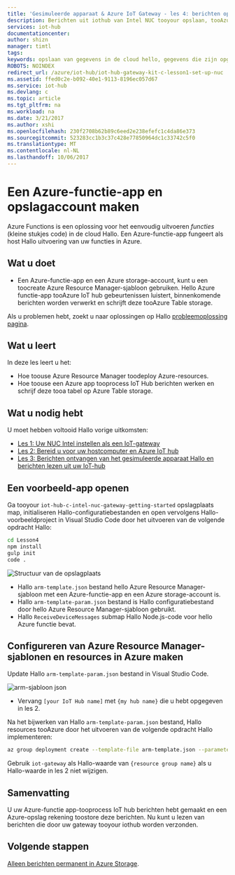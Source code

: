 ```yaml
---
title: 'Gesimuleerde apparaat & Azure IoT Gateway - les 4: berichten opslaan | Microsoft Docs'
description: Berichten uit iothub van Intel NUC tooyour opslaan, tooAzure Table storage geschreven en ze vervolgens vanuit de cloud hello te lezen.
services: iot-hub
documentationcenter: 
author: shizn
manager: timtl
tags: 
keywords: opslaan van gegevens in de cloud hello, gegevens die zijn opgeslagen in de cloud, iot cloudservice
ROBOTS: NOINDEX
redirect_url: /azure/iot-hub/iot-hub-gateway-kit-c-lesson1-set-up-nuc
ms.assetid: ffed0c2e-b092-40e1-9113-8196ec057d67
ms.service: iot-hub
ms.devlang: c
ms.topic: article
ms.tgt_pltfrm: na
ms.workload: na
ms.date: 3/21/2017
ms.author: xshi
ms.openlocfilehash: 230f2708b62b89c6eed2e238efefc1c4da86e373
ms.sourcegitcommit: 523283cc1b3c37c428e77850964dc1c33742c5f0
ms.translationtype: MT
ms.contentlocale: nl-NL
ms.lasthandoff: 10/06/2017
---
```

# <a name="create-an-azure-function-app-and-storage-account"></a>Een Azure-functie-app en opslagaccount maken

Azure Functions is een oplossing voor het eenvoudig uitvoeren _functies_ (kleine stukjes code) in de cloud Hallo. Een Azure-functie-app fungeert als host Hallo uitvoering van uw functies in Azure. 

## <a name="what-you-will-do"></a>Wat u doet

- Een Azure-functie-app en een Azure storage-account, kunt u een toocreate Azure Resource Manager-sjabloon gebruiken. Hello Azure functie-app tooAzure IoT hub gebeurtenissen luistert, binnenkomende berichten worden verwerkt en schrijft deze tooAzure Table storage.

Als u problemen hebt, zoekt u naar oplossingen op Hallo [probleemoplossing pagina](iot-hub-gateway-kit-c-sim-troubleshooting.md).


## <a name="what-you-will-learn"></a>Wat u leert

In deze les leert u het:

- Hoe toouse Azure Resource Manager toodeploy Azure-resources.
- Hoe toouse een Azure app tooprocess IoT Hub berichten werken en schrijf deze tooa tabel op Azure Table storage.

## <a name="what-you-need"></a>Wat u nodig hebt

U moet hebben voltooid Hallo vorige uitkomsten:

- [Les 1: Uw NUC Intel instellen als een IoT-gateway](iot-hub-gateway-kit-c-sim-lesson1-set-up-nuc.md)
- [Les 2: Bereid u voor uw hostcomputer en Azure IoT hub](iot-hub-gateway-kit-c-sim-lesson2-get-the-tools-win32.md)
- [Les 3: Berichten ontvangen van het gesimuleerde apparaat Hallo en berichten lezen uit uw IoT-hub](iot-hub-gateway-kit-c-sim-lesson3-configure-simulated-device-app.md)

## <a name="open-a-sample-app"></a>Een voorbeeld-app openen

Ga tooyour `iot-hub-c-intel-nuc-gateway-getting-started` opslagplaats map, initialiseren Hallo-configuratiebestanden en open vervolgens Hallo-voorbeeldproject in Visual Studio Code door het uitvoeren van de volgende opdracht Hallo:

```bash
cd Lesson4
npm install
gulp init
code .
```

![Structuur van de opslagplaats](media/iot-hub-gateway-kit-lessons/lesson4/arm_template.png)

- Hallo `arm-template.json` bestand hello Azure Resource Manager-sjabloon met een Azure-functie-app en een Azure storage-account is.
- Hallo `arm-template-param.json` bestand is Hallo configuratiebestand door hello Azure Resource Manager-sjabloon gebruikt.
- Hallo `ReceiveDeviceMessages` submap Hallo Node.js-code voor hello Azure functie bevat.

## <a name="configure-azure-resource-manager-templates-and-create-resources-in-azure"></a>Configureren van Azure Resource Manager-sjablonen en resources in Azure maken

Update Hallo `arm-template-param.json` bestand in Visual Studio Code.

![arm-sjabloon json](media/iot-hub-gateway-kit-lessons/lesson4/arm_template_param.png)

- Vervang `[your IoT Hub name]` met `{my hub name}` die u hebt opgegeven in les 2.

Na het bijwerken van Hallo `arm-template-param.json` bestand, Hallo resources tooAzure door het uitvoeren van de volgende opdracht Hallo implementeren:

```bash
az group deployment create --template-file arm-template.json --parameters @arm-template-param.json -g iot-gateway
```

Gebruik `iot-gateway` als Hallo-waarde van `{resource group name}` als u Hallo-waarde in les 2 niet wijzigen.

## <a name="summary"></a>Samenvatting

U uw Azure-functie app-tooprocess IoT hub berichten hebt gemaakt en een Azure-opslag rekening toostore deze berichten. Nu kunt u lezen van berichten die door uw gateway tooyour iothub worden verzonden.

## <a name="next-steps"></a>Volgende stappen
[Alleen berichten permanent in Azure Storage](iot-hub-gateway-kit-c-sim-lesson4-read-table-storage.md).
